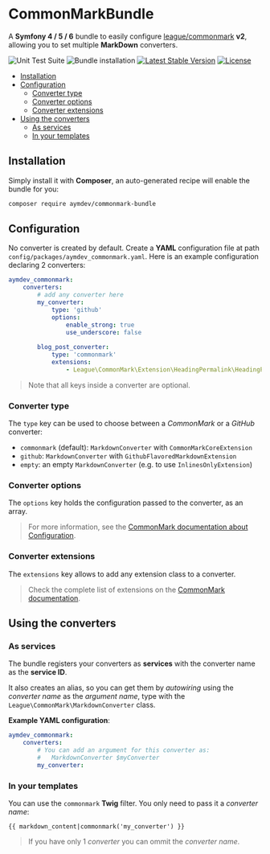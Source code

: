 # CommonMarkBundle
A **Symfony 4 / 5 / 6** bundle to easily configure [league/commonmark](https://github.com/thephpleague/commonmark) **v2**, 
allowing you to set multiple **MarkDown** converters.

![Unit Test Suite](https://github.com/AymDev/CommonMarkBundle/workflows/Unit%20Test%20Suite/badge.svg)
![Bundle installation](https://github.com/AymDev/CommonMarkBundle/workflows/Bundle%20installation/badge.svg)
[![Latest Stable Version](https://poser.pugx.org/aymdev/commonmark-bundle/v)](//packagist.org/packages/aymdev/commonmark-bundle)
[![License](https://poser.pugx.org/aymdev/commonmark-bundle/license)](//packagist.org/packages/aymdev/commonmark-bundle)

 - [Installation](#installation)
 - [Configuration](#configuration)
     - [Converter type](#converter-type)
     - [Converter options](#converter-options)
     - [Converter extensions](#converter-extensions)
 - [Using the converters](#using-the-converters)
     - [As services](#as-services)
     - [In your templates](#in-your-templates)

## Installation
Simply install it with **Composer**, an auto-generated recipe will enable the bundle for you:
```sh
composer require aymdev/commonmark-bundle
```

## Configuration
No converter is created by default. 
Create a **YAML** configuration file at path `config/packages/aymdev_commonmark.yaml`. 
Here is an example configuration declaring 2 converters:
```yaml
aymdev_commonmark:
    converters:
        # add any converter here
        my_converter:
            type: 'github'
            options:
                enable_strong: true
                use_underscore: false
        
        blog_post_converter:
            type: 'commonmark'
            extensions:
                - League\CommonMark\Extension\HeadingPermalink\HeadingPermalinkExtension
```

>Note that all keys inside a converter are optional.

### Converter type

The `type` key can be used to choose between a *CommonMark* or a *GitHub* converter:

 - `commonmark` (default): `MarkdownConverter` with `CommonMarkCoreExtension`
 - `github`: `MarkdownConverter` with `GithubFlavoredMarkdownExtension`
 - `empty`: an empty `MarkdownConverter` (e.g. to use `InlinesOnlyExtension`)

### Converter options

The `options` key holds the configuration passed to the converter, as an array.
>For more information, see the [CommonMark documentation about Configuration](https://commonmark.thephpleague.com/2.0/configuration/).

### Converter extensions

The `extensions` key allows to add any extension class to a converter.
>Check the complete list of extensions on the [CommonMark documentation](https://commonmark.thephpleague.com/2.0/extensions/overview/).

## Using the converters

### As services
The bundle registers your converters as **services** with the converter name as the **service ID**.

It also creates an alias, so you can get them by *autowiring* using the *converter name* as the *argument name*,
type with the `League\CommonMark\MarkdownConverter` class.

**Example YAML configuration**:
```yaml
aymdev_commonmark:
    converters:
        # You can add an argument for this converter as:
        #   MarkdownConverter $myConverter
        my_converter:
```

### In your templates

You can use the `commonmark` **Twig** filter. You only need to pass it a *converter name*:
```twig
{{ markdown_content|commonmark('my_converter') }}
```
>If you have only 1 *converter* you can ommit the *converter name*.
